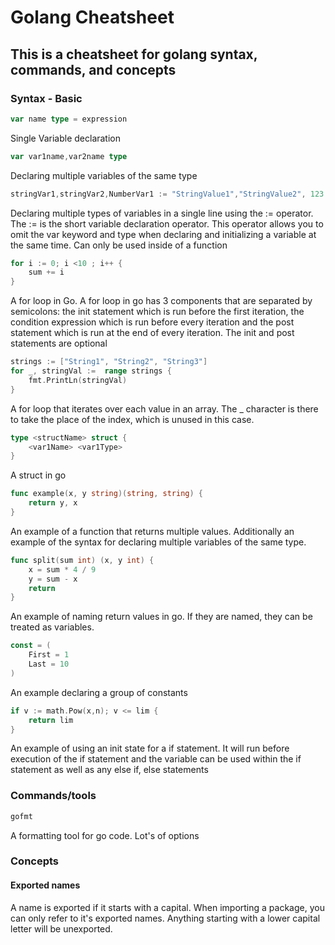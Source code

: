 # Golang Cheatsheet
## This is a cheatsheet for golang syntax, commands, and concepts

### Syntax - Basic
```go
var name type = expression
```
Single Variable declaration

```go
var var1name,var2name type
```
Declaring multiple variables of the same type

```go
stringVar1,stringVar2,NumberVar1 := "StringValue1","StringValue2", 123
```
Declaring multiple types of variables in a single line using the := operator. The := is the short variable declaration operator. This operator allows you to omit the var keyword and type when declaring and initializing a variable at the same time. Can only be used inside of a function

```go
for i := 0; i <10 ; i++ {
    sum += i
}
```
A for loop in Go. A for loop in go has 3 components that are separated by semicolons: the init statement which is run before the first iteration, the condition expression which is run before every iteration and the post statement which is run at the end of every iteration. The init and post statements are optional

```go
strings := ["String1", "String2", "String3"]
for _, stringVal :=  range strings {
    fmt.PrintLn(stringVal)
}
```
A for loop that iterates over each value in an array. The _ character is there to take the place of the index, which is unused in this case. 

```go
type <structName> struct {
    <var1Name> <var1Type>
}
```
A struct in go

```go
func example(x, y string)(string, string) {
    return y, x
}
```
An example of a function that returns multiple values. Additionally an example of the syntax for declaring multiple variables of the same type.

```go
func split(sum int) (x, y int) {
	x = sum * 4 / 9
	y = sum - x
	return
}
```
An example of naming return values in go. If they are named, they can be treated as variables.

```go
const = (
    First = 1
    Last = 10
)
```
An example declaring a group of constants

```go
if v := math.Pow(x,n); v <= lim {
    return lim
}
```
An example of using an init state for a if statement. It will run before execution of the if statement and the variable can be used within the if statement as well as any else if, else statements

### Commands/tools

```go
gofmt
```
A formatting tool for go code. Lot's of options

### Concepts

#### Exported names
A name is exported if it starts with a capital. When importing a package, you can only refer to it's exported names. Anything starting with a lower capital letter will be unexported.

